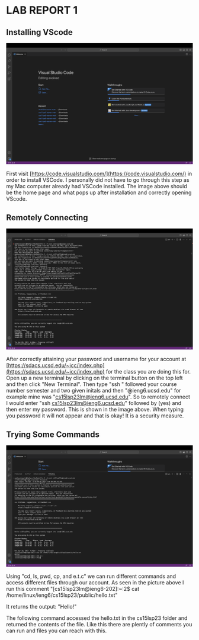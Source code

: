 <h1>LAB REPORT 1</h1>


<h2>Installing VScode</h2>

![Image](image1.png)


First visit [https://code.visualstudio.com/](https://code.visualstudio.com/) in order to install VSCode. I personally did not have to go through this step as my Mac computer already had VSCode installed.
The image above should be the home page and what pops up after installation and correctly opening VScode.




<h2>Remotely Connecting</h2>

![Image](image2.png)

After correctly attaining your password and username for your account at [https://sdacs.ucsd.edu/~icc/index.php](https://sdacs.ucsd.edu/~icc/index.php) for the class you are doing this for. Open up a new terminal by clicking on the terminal button on the top left and then click "New Terminal".
Then type "ssh " followed your course number semester and two given initals and then "@ieng6.ucsd.edu" for example mine was "cs15lsp23lm@ieng6.ucsd.edu". 
So to remotely connect I would enter "ssh cs15lsp23lm@ieng6.ucsd.edu" followed by (yes)  and then enter my password. This is shown in the image above. When typing you password it will not appear and that is okay! It is a security measure.




**<h2>Trying Some Commands</h2>**

![Image](image3.png)

Using "cd, ls, pwd, cp, and e.t.c" we can run different commands and access different files through our account. As seen in the picture above I run this comment
"[cs15lsp23lm@ieng6-202]:~:2$ cat /home/linux/ieng6/cs15lsp23/public/hello.txt"

It returns the output:
"Hello!"

The following command accessed the hello.txt in the cs15lsp23 folder and returned the contents of the file. Like this there are plently of comments you can run and files you can reach with this.
